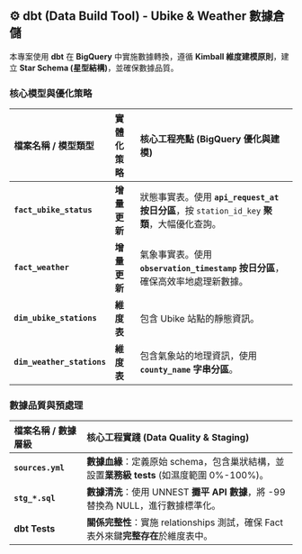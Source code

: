 ## ⚙️ dbt (Data Build Tool) - Ubike & Weather 數據倉儲

本專案使用 **dbt** 在 **BigQuery** 中實施數據轉換，遵循 **Kimball 維度建模原則**，建立 **Star Schema (星型結構)**，並確保數據品質。

### 核心模型與優化策略

| 檔案名稱 / 模型類型 | 實體化策略 | 核心工程亮點 (BigQuery 優化與建模) |
| :--- | :--- | :--- |
| **`fact_ubike_status`** | **增量更新** | 狀態事實表。使用 **`api_request_at` 按日分區**，按 `station_id_key` **聚類**，大幅優化查詢。 |
| **`fact_weather`** | **增量更新** | 氣象事實表。使用 **`observation_timestamp` 按日分區**，確保高效率地處理新數據。 |
| **`dim_ubike_stations`** | **維度表** | 包含 $\text{Ubike}$ 站點的靜態資訊。 |
| **`dim_weather_stations`** | **維度表** | 包含氣象站的地理資訊，使用 **`county_name` 字串分區**。 |

### 數據品質與預處理

| 檔案名稱 / 數據層級 | 核心工程實踐 (Data Quality & Staging) |
| :--- | :--- |
| **`sources.yml`** | **數據血緣**：定義原始 $\text{schema}$，包含巢狀結構，並設置**業務級 $\text{tests}$** (如濕度範圍 $\text{0\%-100\%}$)。 |
| **`stg_*.sql`** | **數據清洗**：使用 $\text{UNNEST}$ **攤平 $\text{API}$ 數據**，將 $\text{-99}$ 替換為 $\text{NULL}$，進行數據標準化。 |
| **$\text{dbt Tests}$** | **關係完整性**：實施 $\text{relationships}$ 測試，確保 $\text{Fact}$ 表外來鍵**完整存在**於維度表中。 |